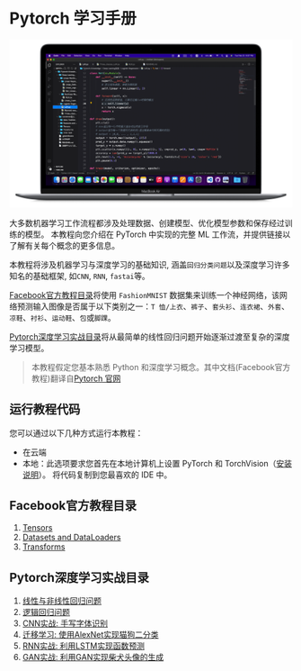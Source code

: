 # Pytorch 学习手册
![](https://github.com/HuangRunHua/Pytorch-Knowledge/blob/main/cover.png)

大多数机器学习工作流程都涉及处理数据、创建模型、优化模型参数和保存经过训练的模型。 本教程向您介绍在 PyTorch 中实现的完整 ML 工作流，并提供链接以了解有关每个概念的更多信息。

本教程将涉及机器学习与深度学习的基础知识, 涵盖`回归分类问题`以及深度学习许多知名的基础框架, 如`CNN`, `RNN`, `fastai`等。

[Facebook官方教程目录](https://github.com/HuangRunHua/Pytorch-Knowledge/tree/main/Facebook官方教程)将使用 `FashionMNIST` 数据集来训练一个神经网络，该网络预测输入图像是否属于以下类别之一：`T 恤/上衣`、`裤子`、`套头衫`、`连衣裙`、`外套`、`凉鞋`、`衬衫`、`运动鞋`、`包`或`脚踝`。

[Pytorch深度学习实战目录](https://github.com/HuangRunHua/Pytorch-Knowledge/tree/main/Deep%20Leaning实战)将从最简单的线性回归问题开始逐渐过渡至复杂的深度学习模型。

> 本教程假定您基本熟悉 Python 和深度学习概念。其中文档(Facebook官方教程)翻译自[Pytorch 官网](https://pytorch.org/tutorials/beginner/basics/intro.html)

## 运行教程代码

您可以通过以下几种方式运行本教程：

- 在云端
- 本地：此选项要求您首先在本地计算机上设置 PyTorch 和 TorchVision（[安装说明](https://pytorch.org/get-started/locally/)）。 将代码复制到您最喜欢的 IDE 中。

## Facebook官方教程目录
1. [Tensors](https://github.com/HuangRunHua/Pytorch-Knowledge/blob/main/Tensors/Introduction.md)
2. [Datasets and DataLoaders](https://github.com/HuangRunHua/Pytorch-Knowledge/blob/main/Datasets%20and%20DataLoaders/Introduction.md)
3. [Transforms](https://github.com/HuangRunHua/Pytorch-Knowledge/tree/main/Transforms)

## Pytorch深度学习实战目录
1. [线性与非线性回归问题](https://github.com/HuangRunHua/Pytorch-Knowledge/tree/main/Deep%20Leaning实战/Linear-Nonlinear%20Regression)
2. [逻辑回归问题](https://github.com/HuangRunHua/Pytorch-Knowledge/tree/main/Deep%20Leaning实战/Logistic%20Regression)
3. [CNN实战: 手写字体识别](https://github.com/HuangRunHua/Pytorch-Knowledge/tree/main/Deep%20Leaning实战/CNN)
4. [迁移学习: 使用AlexNet实现猫狗二分类](https://github.com/HuangRunHua/Pytorch-Knowledge/tree/main/Deep%20Leaning实战/Transfer%20Learning)
5. [RNN实战: 利用LSTM实现函数预测](https://github.com/HuangRunHua/Pytorch-Knowledge/blob/main/Deep%20Leaning实战/RNN/Sin_Cos_LSTM.py)
6. [GAN实战: 利用GAN实现柴犬头像的生成](https://github.com/HuangRunHua/Pytorch-Knowledge/blob/main/Deep%20Leaning实战/GAN/GAN.py)
